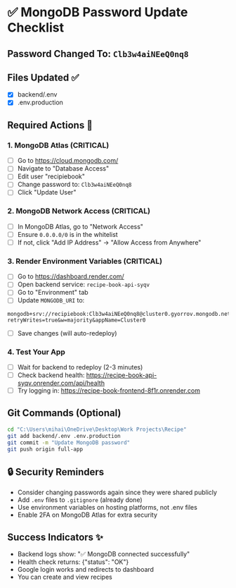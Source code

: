 # ✅ MongoDB Password Update Checklist

## Password Changed To: `Clb3w4aiNEeQ0nq8`

## Files Updated ✅
- [x] backend/.env
- [x] .env.production

## Required Actions 🔴

### 1. MongoDB Atlas (CRITICAL)
- [ ] Go to https://cloud.mongodb.com/
- [ ] Navigate to "Database Access"
- [ ] Edit user "recipiebook"
- [ ] Change password to: `Clb3w4aiNEeQ0nq8`
- [ ] Click "Update User"

### 2. MongoDB Network Access (CRITICAL)
- [ ] In MongoDB Atlas, go to "Network Access"
- [ ] Ensure `0.0.0.0/0` is in the whitelist
- [ ] If not, click "Add IP Address" → "Allow Access from Anywhere"

### 3. Render Environment Variables (CRITICAL)
- [ ] Go to https://dashboard.render.com/
- [ ] Open backend service: `recipe-book-api-syqv`
- [ ] Go to "Environment" tab
- [ ] Update `MONGODB_URI` to:
```
mongodb+srv://recipiebook:Clb3w4aiNEeQ0nq8@cluster0.gyorrov.mongodb.net/?retryWrites=true&w=majority&appName=Cluster0
```
- [ ] Save changes (will auto-redeploy)

### 4. Test Your App
- [ ] Wait for backend to redeploy (2-3 minutes)
- [ ] Check backend health: https://recipe-book-api-syqv.onrender.com/api/health
- [ ] Try logging in: https://recipe-book-frontend-8f1r.onrender.com

## Git Commands (Optional)
```bash
cd "C:\Users\mihai\OneDrive\Desktop\Work Projects\Recipe"
git add backend/.env .env.production
git commit -m "Update MongoDB password"
git push origin full-app
```

## 🔒 Security Reminders
- Consider changing passwords again since they were shared publicly
- Add `.env` files to `.gitignore` (already done)
- Use environment variables on hosting platforms, not .env files
- Enable 2FA on MongoDB Atlas for extra security

## Success Indicators ✨
- Backend logs show: "✅ MongoDB connected successfully"
- Health check returns: {"status": "OK"}
- Google login works and redirects to dashboard
- You can create and view recipes
